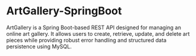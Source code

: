# ArtGallery-SpringBoot
ArtGallery is a Spring Boot-based REST API designed for managing an online art gallery. It allows users to create, retrieve, update, and delete art pieces while providing robust error handling and structured data persistence using MySQL.

